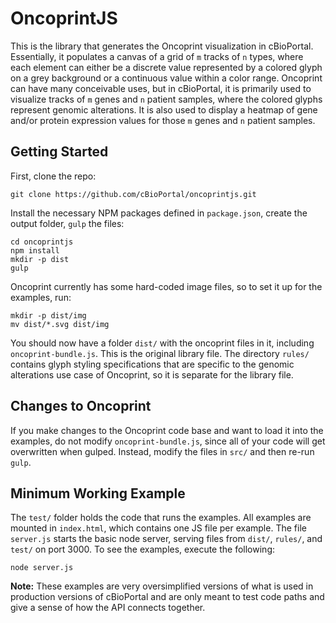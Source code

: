 # OncoprintJS
This is the library that generates the Oncoprint visualization in cBioPortal. Essentially, it populates a canvas of a grid of `m` tracks of `n` types, where each element can either be a discrete value represented by a colored glyph on a grey background or a continuous value within a color range. Oncoprint can have many conceivable uses, but in cBioPortal, it is primarily used to visualize tracks of `m` genes and `n` patient samples, where the colored glyphs represent genomic alterations. It is also used to display a heatmap of gene and/or protein expression values for those `m` genes and `n` patient samples.

## Getting Started
First, clone the repo:

	git clone https://github.com/cBioPortal/oncoprintjs.git

Install the necessary NPM packages defined in `package.json`, create the output folder, `gulp` the files:

	cd oncoprintjs
	npm install
	mkdir -p dist
	gulp

Oncoprint currently has some hard-coded image files, so to set it up for the examples, run:

	mkdir -p dist/img
	mv dist/*.svg dist/img

You should now have a folder `dist/` with the oncoprint files in it, including `oncoprint-bundle.js`. This is the original library file. The directory `rules/` contains glyph styling specifications that are specific to the genomic alterations use case of Oncoprint, so it is separate for the library file. 

## Changes to Oncoprint
If you make changes to the Oncoprint code base and want to load it into the examples, do not modify `oncoprint-bundle.js`, since all of your code will get overwritten when gulped. Instead, modify the files in `src/` and then re-run `gulp`.

## Minimum Working Example
The `test/` folder holds the code that runs the examples. All examples are mounted in `index.html`, which contains one JS file per example. The file `server.js` starts the basic node server, serving files from `dist/`, `rules/`, and `test/` on port 3000. To see the examples, execute the following:

	node server.js

**Note:** These examples are very oversimplified versions of what is used in production versions of cBioPortal and are only meant to test code paths and give a sense of how the API connects together.

